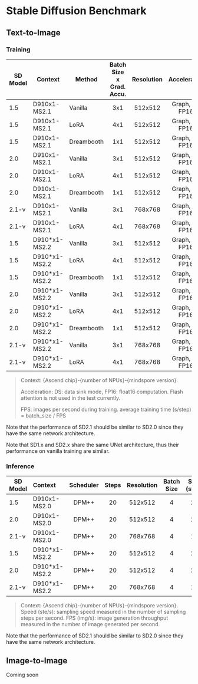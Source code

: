 # Stable Diffusion Benchmark

## Text-to-Image

### Training

| SD Model      |   Context      |  Method      | Batch Size x Grad. Accu. |   Resolution       |   Acceleration   |   FPS (img/s)  |
|---------------|---------------|--------------|:-------------------:|:------------------:|:----------------:|:----------------:|
| 1.5           |    D910x1-MS2.1      |    Vanilla   |      3x1             |     512x512         | Graph, DS, FP16,  |       5.98          |
| 1.5           |    D910x1-MS2.1      |    LoRA      |      4x1             |     512x512         | Graph, DS, FP16,  |       8.25          |
| 1.5           |    D910x1-MS2.1      |    Dreambooth      |      1x1             |     512x512         | Graph, DS, FP16,  |     2.09            |
| 2.0           |    D910x1-MS2.1       |    Vanilla      |      3x1             |     512x512         | Graph, DS, FP16,  |       7.21          |
| 2.0           |    D910x1-MS2.1       |    LoRA      |      4x1             |     512x512         | Graph, DS, FP16,  |          8.87       |
| 2.0           |    D910x1-MS2.1       |    Dreambooth      |      1x1             |     512x512         | Graph, DS, FP16,  |     2.18            |
| 2.1-v           |    D910x1-MS2.1       |    Vanilla      |      3x1             |     768x768         | Graph, DS, FP16,  |       3.16          |
| 2.1-v           |    D910x1-MS2.1       |    LoRA      |      4x1                 |     768x768         | Graph, DS, FP16,  |       3.39          |
| 1.5           |    D910*x1-MS2.2      |    Vanilla   |      3x1             |     512x512         | Graph, DS, FP16,  |       9.12          |
| 1.5           |    D910*x1-MS2.2      |    LoRA      |      4x1             |     512x512         | Graph, DS, FP16,  |       10.72          |
| 1.5           |    D910*x1-MS2.2      |    Dreambooth      |      1x1             |     512x512         | Graph, DS, FP16,  |       2.33          |
| 2.0           |    D910*x1-MS2.2       |    Vanilla      |      3x1             |     512x512         | Graph, DS, FP16,  |         9.87        |
| 2.0           |    D910*x1-MS2.2       |    LoRA      |      4x1             |     512x512         | Graph, DS, FP16,  |            12.31     |
| 2.0           |    D910*x1-MS2.2       |    Dreambooth      |      1x1             |     512x512         | Graph, DS, FP16,  |        2.99         |
| 2.1-v           |    D910*x1-MS2.2       |    Vanilla      |      3x1             |     768x768         | Graph, DS, FP16,  |         5.18        |
| 2.1-v           |    D910*x1-MS2.2       |    LoRA      |      4x1                 |     768x768         | Graph, DS, FP16,  |         5.97        |
> Context: {Ascend chip}-{number of NPUs}-{mindspore version}.
>
> Acceleration: DS: data sink mode, FP16: float16 computation. Flash attention is not used in the test currently.
> 
>FPS: images per second during training. average training time (s/step) = batch_size / FPS

Note that the performance of SD2.1 should be similar to SD2.0 since they have the same network architecture.

Note that SD1.x and SD2.x share the same UNet architecture, thus their performance on vanilla training are similar.

<!--
TB tested:
| 1.5           |    D910x1-MS2.1      |    ControlNet      |      4x1             |     512x512         | Graph, DS, FP16,  |                 |
| 2.1-v           |    D910x1-MS2.1       |    Dreambooth      |      1x1             |     768x768         | Graph, DS, FP16,  |                 |
| 1.5           |    D910*x1-MS2.2      |    ControlNet      |      4x1             |     512x512         | Graph, DS, FP16,  |                 |

Other Acceleration techniques:
Flash Attention,
-->


### Inference

| SD Model      |     Context |  Scheduler   | Steps              |  Resolution   |      Batch Size     |  Speed (step/s)     | FPS (img/s)     |
|---------------|:-----------|:------------:|:------------------:|:----------------:|:----------------:|:----------------:|:----------------:|
| 1.5           |     D910x1-MS2.0    |  DPM++       |   20       |    512x512         |       4          |    2.50        |           0.40   |
| 2.0           |     D910x1-MS2.0    |  DPM++       |   20       |    512x512         |       4          |    2.86       |        0.44       |
| 2.1-v         |     D910x1-MS2.0    |  DPM++       |   20       |    768x768         |       4          |     1.18      |         0.19      |
| 1.5           |     D910*x1-MS2.2   |  DPM++       |   20       |    512x512         |       4          |       2.50     |         0.39      |
| 2.0           |     D910*x1-MS2.2   |  DPM++       |   20       |    512x512         |       4          |      2.86     |         0.42      |
| 2.1-v         |     D910*x1-MS2.2   |  DPM++       |   20       |    768x768         |       4          |      1.67     |         0.25      |
> Context: {Ascend chip}-{number of NPUs}-{mindspore version}.
> Speed (ste/s): sampling speed measured in the number of sampling steps per second.
> FPS (img/s): image generation throughput measured in the number of image generated per second.

Note that the performance of SD2.1 should be similar to SD2.0 since they have the same network architecture.


<!--
Add a column for model/pipeline yaml config?
Mixed precision belongs to configuration
-->

## Image-to-Image

Coming soon
